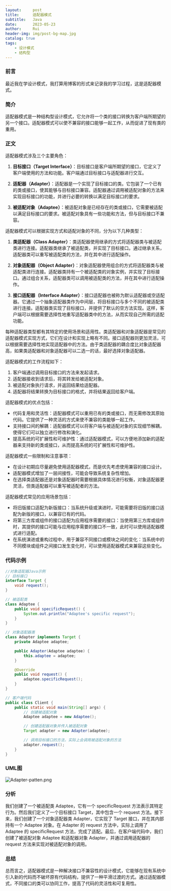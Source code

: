 ```yaml
---
layout:     post
title:      适配器模式
subtitle:   Java
date:       2023-05-23
author:     Rui
header-img: img/post-bg-map.jpg
catalog: true
tags:
    - 设计模式
    - 结构型
---
```

### 前言
最近我在学设计模式，我打算用博客的形式来记录我的学习过程，这是适配器模式。
### 简介
适配器模式是一种结构型设计模式，它允许将一个类的接口转换为客户端所期望的另一个接口。适配器模式可以使不兼容的接口能够一起工作，从而促进了现有类的重用。
### 正文
适配器模式涉及三个主要角色：

1. **目标接口（Target Interface）**：目标接口是客户端所期望的接口，它定义了客户端使用的方法和功能。客户端通过目标接口与适配器进行交互。

2. **适配器（Adapter）**：适配器是一个实现了目标接口的类。它包装了一个已有的类或接口，使其能够与目标接口兼容。适配器通过调用被适配对象的方法来实现目标接口的功能，并进行必要的转换以满足目标接口的要求。

3. **被适配对象（Adaptee）**：被适配对象是已经存在的类或接口，它需要被适配以满足目标接口的要求。被适配对象具有一些功能和方法，但与目标接口不兼容。

适配器模式可以根据实现方式和适配对象的不同，分为以下几种类型：

1. **类适配器（Class Adapter）**：类适配器使用继承的方式将适配器类与被适配类进行连接。适配器类继承了被适配类，并实现了目标接口。通过继承关系，适配器类可以重写被适配类的方法，并在其中进行适配操作。

2. **对象适配器（Object Adapter）**：对象适配器使用组合的方式将适配器类与被适配类进行连接。适配器类持有一个被适配类的对象实例，并实现了目标接口。通过组合关系，适配器类可以调用被适配类的方法，并在其中进行适配操作。

3. **接口适配器（Interface Adapter）**：接口适配器也被称为默认适配器或空适配器。它通过一个抽象适配器类作为中间层，将目标接口与多个不同的被适配类进行连接。适配器类实现了目标接口，并提供了默认的空方法实现。这样，客户端可以根据需要选择性地重写适配器类中的方法，从而实现自己所需的适配功能。

每种适配器类型都有其特定的使用场景和适用性。类适配器和对象适配器是常见的适配器模式实现方式，它们在设计和实现上略有不同。接口适配器则更加灵活，可以根据需要选择性地实现适配器中的方法。由于类适配器的耦合度比对象适配器高，如果类适配器和对象适配器可以二选一的话，最好选择对象适配器。

适配器模式的工作流程如下：

1. 客户端通过调用目标接口的方法来发起请求。
2. 适配器接收到请求后，将其转发给被适配对象。
3. 被适配对象执行请求，并返回结果给适配器。
4. 适配器将结果转换为目标接口的格式，并将结果返回给客户端。

适配器模式的优点包括：

- 代码复用和灵活性：适配器模式可以重用已有的类或接口，而无需修改其原始代码。它提供了一种灵活的方式来使不兼容的类能够一起工作。
- 支持接口间的解耦：适配器模式可以将客户端与被适配对象的实现细节解耦，使得它们可以独立进行修改和演化。
- 提高系统的可扩展性和可维护性：通过适配器模式，可以方便地添加新的适配器来支持新的类或接口，从而提高系统的可扩展性和可维护性。

适配器模式一些限制和注意事项：

- 在设计初期应尽量避免使用适配器模式，而是优先考虑使用兼容的接口设计。
- 适配器模式增加了一层间接性，可能会导致系统复杂性增加。
- 在选择类适配器还是对象适配器时需要根据具体情况进行权衡，对象适配器更灵活，但类适配器可以重写被适配者的方法。

适配器模式常见的应用场景包括：

- 将旧版接口适配为新版接口：当系统升级或演进时，可能需要将旧版的接口适配为新版的接口，以兼容已有的代码。
- 将第三方库或组件的接口适配为应用程序需要的接口：当使用第三方库或组件时，其提供的接口可能与应用程序需要的接口不一致，此时可以使用适配器模式进行适配。
- 在系统演进或重构过程中，用于兼容不同接口或模块之间的变化：当系统中的不同模块或组件之间接口发生变化时，可以使用适配器模式来兼容这些变化。

### 代码示例
```java
//对象适配器Java示例
// 目标接口
interface Target {
    void request();
}

// 被适配类
class Adaptee {
    public void specificRequest() {
        System.out.println("Adaptee's specific request");
    }
}

// 对象适配器类
class Adapter implements Target {
    private Adaptee adaptee;

    public Adapter(Adaptee adaptee) {
        this.adaptee = adaptee;
    }

    @Override
    public void request() {
        adaptee.specificRequest();
    }
}

// 客户端代码
public class Client {
    public static void main(String[] args) {
        // 创建被适配对象
        Adaptee adaptee = new Adaptee();

        // 创建适配器对象并传入被适配对象
        Target adapter = new Adapter(adaptee);

        // 调用目标接口的方法，实际上会调用被适配对象的方法
        adapter.request();
    }
}

```
### UML图
![Adapter-patten.png](https://i.postimg.cc/bYxCztfW/Adapter-patten.png)
### 分析
我们创建了一个被适配类 Adaptee，它有一个 specificRequest 方法表示其特定行为。然后我们定义了一个目标接口 Target，其中包含一个 request 方法。接下来，我们创建了一个对象适配器类 Adapter，它实现了 Target 接口，并在其内部持有一个 Adaptee 对象。在 Adapter 的 request 方法中，实际上调用了 Adaptee 的 specificRequest 方法，完成了适配。最后，在客户端代码中，我们创建了被适配对象 Adaptee 和适配器对象 Adapter，并通过调用适配器的 request 方法来实现对被适配对象的调用。
### 总结
总而言之，适配器模式是一种解决接口不兼容性的设计模式，它能够在现有系统中引入新的代码而不破坏原有代码结构，提供了一种平滑过渡的方式。通过适配器模式，不同接口的类可以协同工作，提高了代码的灵活性和可复用性。


